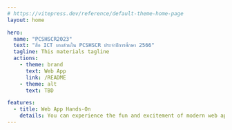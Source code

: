 ```yaml
---
# https://vitepress.dev/reference/default-theme-home-page
layout: home

hero:
  name: "PCSHSCR2023"
  text: "สื่อ ICT บางส่วนใน PCSHSCR ประจำปีการศึกษา 2566"
  tagline: This materials tagline
  actions:
    - theme: brand
      text: Web App
      link: /README
    - theme: alt
      text: TBD

features:
  - title: Web App Hands-On
    details: You can experience the fun and excitement of modern web application development through hands-on experience.
---
```


